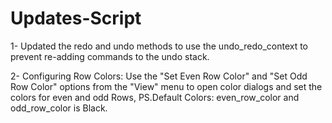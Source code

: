 # Updates-Script 
1- Updated the redo and undo methods to use the undo_redo_context to prevent re-adding commands to the undo stack.

2- Configuring Row Colors: Use the "Set Even Row Color" and "Set Odd Row Color" options from the "View" menu to open color dialogs and set the colors for even and odd Rows, PS.Default Colors:  even_row_color and odd_row_color is Black.
